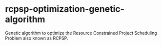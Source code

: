 # rcpsp-optimization-genetic-algorithm
Genetic algorithm to optimize the Resource Constrained Project Scheduling Problem also known as RCPSP.
